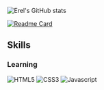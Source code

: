 ![Erel's GitHub stats](https://github-readme-stats.vercel.app/api?username=ereljapco&count_private=true&show_icons=true&theme=rose_pine)

[![Readme Card](https://github-readme-stats.vercel.app/api/pin/?username=ereljapco&repo=frontendmentor&theme=rose_pine)](https://github.com/ereljapco/frontendmentor)

## Skills

### Learning
![HTML5](https://img.shields.io/badge/HTML5-E34F26?style=for-the-badge&logo=html5&logoColor=white) ![CSS3](https://img.shields.io/badge/CSS3-1572B6?style=for-the-badge&logo=css3&logoColor=white) ![Javascript](https://img.shields.io/badge/JavaScript-F7DF1E?style=for-the-badge&logo=javascript&logoColor=black)
